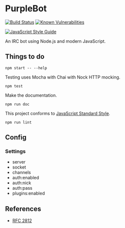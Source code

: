 # PurpleBot

[![Build Status](https://travis-ci.org/dpyro/purplebot.svg?branch=master)](https://travis-ci.org/dpyro/purplebot)
[![Known Vulnerabilities](https://snyk.io/test/github/dpyro/purplebot/badge.svg)](https://snyk.io/test/github/dpyro/purplebot)

[![JavaScript Style Guide](https://img.shields.io/badge/code_style-standard-brightgreen.svg)](https://standardjs.com)

An IRC bot using Node.js and modern JavaScript.

## Things to do

```shell
npm start -- --help
```

Testing uses Mocha with Chai with Nock HTTP mocking.

```shell
npm test
```

Make the documentation.

```shell
npm run doc
```

This project conforms to [JavaScript Standard Style](https://github.com/feross/standard).

```shell
npm run lint
```

## Config

### Settings

- server
- socket
- channels
- auth:enabled
- auth:nick
- auth:pass
- plugins:enabled

## References

* [RFC 2812](https://tools.ietf.org/html/rfc2812)
